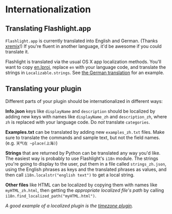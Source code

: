 # Internationalization


## Translating Flashlight.app

`Flashlight.app` is currently translated into English and German. (Thanks [xremix](https://github.com/xremix)!) If you're fluent in another language, it'd be awesome if you could translate it.

Flashlight is translated via the usual OS X app localization methods. You'll want to copy [en.lproj](https://github.com/nate-parrott/Flashlight/tree/master/FlashlightApp/EasySIMBL/en.lproj), replace `en` with your language code, and translate the strings in `Localizable.strings`. See [the German translation](https://github.com/nate-parrott/Flashlight/blob/master/FlashlightApp/EasySIMBL/de.lproj/Localizable.strings) for an example.

## Translating your plugin

Different parts of your plugin should be internationalized in different ways:

**Info.json** keys like `displayName` and `description` should be localized by adding new keys with names like `displayName_zh` and `description_zh`, where `zh` is replaced with your language code. Do _not_ translate `categories`.

**Examples.txt** can be translated by adding new `examples_zh.txt` files. Make sure to translate the commands and sample text, but not the field names. (e.g. `天气在 ~place(上海)`)

**Strings** that are returned by Python can be translated any way you'd like. The easiest way is probably to use Flashlight's `i18n` module. The strings you're going to display to the user, put them in a file called `strings_zh.json`, using the English phrases as keys and the translated phrases as values, and then call `i18n.localstr("english text")` to get a local string.

**Other files** like HTML can be localized by copying them with names like `myHTML_zh.html`, then getting the _appropriate localized file's path_ by calling `i18n.find_localized_path("myHTML.html")`.

_A good example of a localized plugin is the [timezone plugin](https://github.com/nate-parrott/Flashlight/tree/master/PluginDirectories/1/timezone.bundle)._
